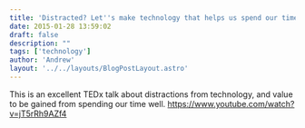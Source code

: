 ```yaml
---
title: 'Distracted? Let''s make technology that helps us spend our time well'
date: 2015-01-28 13:59:02
draft: false
description: ""
tags: ['technology']
author: 'Andrew'
layout: '../../layouts/BlogPostLayout.astro'
---
```


This is an excellent TEDx talk about distractions from technology, and value to be gained from spending our time well. https://www.youtube.com/watch?v=jT5rRh9AZf4
